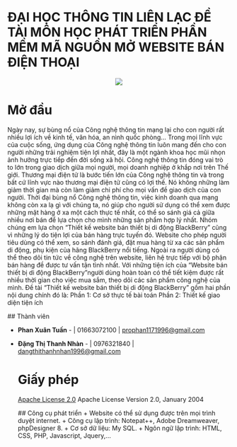 <html>
<head>
	<meta charset="utf-8">
</head>
<body>
        <h1>
	ĐẠI HỌC THÔNG TIN LIÊN LẠC
	ĐỀ TÀI MÔN HỌC PHÁT TRIỂN PHẦN MỀM MÃ NGUỒN MỞ
	WEBSITE BÁN ĐIỆN THOẠI
	</h1>
	<p><center><img src="http://i.imgur.com/zseb0Zz.png"></center></p>
	<!--  -->
	<h1>Mở đầu</h1>
	<p>
		Ngày nay, sự bùng nổ của Công nghệ thông tin mạng lại cho con người rất nhiều lợi ích về kinh tế, văn hóa, an nình quốc phòng… Trong mọi lĩnh vực của cuộc sống, ứng dụng của Công nghệ thông tin luôn mang đến cho con người những trải nghiệm tiện lợi nhất, đây là một ngành khoa học mũi nhọn ảnh hưởng trực tiếp đến đời sống xã hội. Công nghệ thông tin đóng vai trò to lớn trong giao dịch giữa mọi người, mọi doanh nghiệp ở khắp nơi trên Thế giới.
Thương mại điện tử là bước tiến lớn của Công nghệ thông tin và trong bất cứ lĩnh vực nào thương mại điện tử cũng có lợi thế. Nó không những làm giảm thời gian mà còn làm giảm chi phí cho mọi vấn đề giao dịch của con người. Thời đại bùng nổ Công nghệ thông tin, việc kinh doanh qua mạng không còn xa lạ gì với chúng ta, nó giúp cho người sử dụng có thể xem được những mặt hàng ở xa một cách thực tế nhất, có thể so sánh giá cả giữa nhiều nơi bán để lựa chọn cho mình những sản phẩm hợp lý nhất.
Nhóm chúng em lựa chọn “Thiết kế website bán thiết bị di động BlackBerry” cũng vì những lý do tiện lợi của bán hàng trực tuyến đó. Website cho phép người tiêu dùng có thể xem, so sánh đánh giá, đặt mua hàng từ xa các sản phẩm di động, phụ kiện của hãng BlackBerry nổi tiếng. Ngoài ra người dùng có thể theo dõi tin tức về công nghệ trên website, liên hệ trực tiếp với bộ phận bán hàng đề được tư vấn tận tình nhất. Với những tiện ích của “Website bán thiết bị di động BlackBerry”người dùng hoàn toàn có thể tiết kiệm được rất nhiều thời gian cho việc mua sắm, theo dõi các sản phẩm công nghệ của mình.
Đề tài “Thiết kế website bán thiết bị di động BlackBerry” gồm hai phần nội dung chính đó là:
Phần 1: Cơ sở thực tế bài toán
Phần 2: Thiết kế giao diện tiện ích
      </p>
      <!--  -->
      ## Thành viên

* **Phan Xuân Tuấn** -  | 01663072100 | prophan1171996@gmail.com
* **Đặng Thị Thanh Nhàn** -  | 0976321840 | dangthithanhnhan1996@gmail.com
	<h1>Giấy phép</h1>
	<p>
		<a href="https://https://github.com/GROUPBAOCAO4305/WEB-BAN-DIEN-THOAI/blob/master/LICENSE">Apache License 2.0</a> Apache License Version 2.0, January 2004
	</p>
	## Công cụ phát triển
	+ Website có thể sử dụng được trên mọi trình duyệt internet.
	+ Công cụ lập trình: Notepat++, Adobe Dreamweaver, phpDesigner 8.
	+ Cơ sở dữ liệu: My SQL.
	+ Ngôn ngữ lập trình: HTML, CSS, PHP, Javascript, Jquery,…

  </body>
</html>





